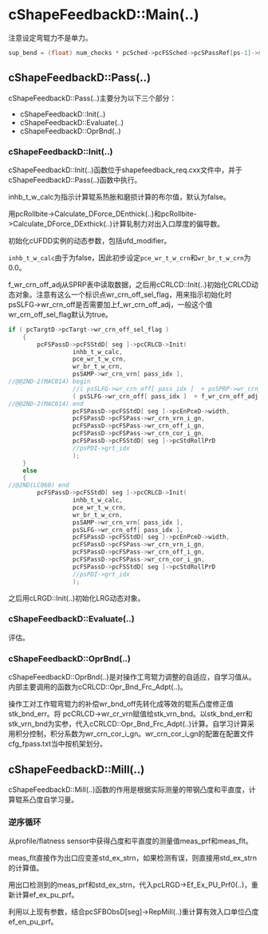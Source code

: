 # cShapeFeedbackD::Main(..)



注意设定弯辊力不是单力。

```c
sup_bend = (float) num_chocks * pcSched->pcFSSched->pcSPassRef[ps-1]->state.force_bnd_org;
```



## cShapeFeedbackD::Pass(..)

cShapeFeedbackD::Pass(..)主要分为以下三个部分：

- cShapeFeedbackD::Init(..)
- cShapeFeedbackD::Evaluate(..)
- cShapeFeedbackD::OprBnd(..)

### cShapeFeedbackD::Init(..)

cShapeFeedbackD::Init(..)函数位于shapefeedback_req.cxx文件中，并于cShapeFeedbackD::Pass(..)函数中执行。

inhb_t_w_calc为指示计算辊系热胀和磨损计算的布尔值，默认为false。

用pcRollbite->Calculate_DForce_DEnthick(..)和pcRollbite->Calculate_DForce_DExthick(..)计算轧制力对出入口厚度的偏导数。

初始化cUFDD实例的动态参数，包括ufd_modifier。

`inhb_t_w_calc`由于为false，因此初步设定`pce_wr_t_w_crn`和`wr_br_t_w_crn`为0.0。

f_wr_crn_off_adj从SPRP表中读取数据，之后用cCRLCD::Init(..)初始化CRLCD动态对象。注意有这么一个标识点wr_crn_off_sel_flag，用来指示初始化时psSLFG->wr_crn_off是否需要加上f_wr_crn_off_adj，一般这个值wr_crn_off_sel_flag默认为true。

```c
if ( pcTargtD->pcTargt->wr_crn_off_sel_flag )
	{
		pcFSPassD->pcFSStdD[ seg ]->pcCRLCD->Init( 
				  inhb_t_w_calc,
				  pce_wr_t_w_crn,
				  wr_br_t_w_crn,
				  psSAMP->wr_crn_vrn[ pass_idx ],
//@@2ND-2(MAC014) begin
				  //( psSLFG->wr_crn_off[ pass_idx ]  + psSPRP->wr_crn_off_adj[ pass_idx ]),
				  ( psSLFG->wr_crn_off[ pass_idx ]  + f_wr_crn_off_adj ),
//@@2ND-2(MAC014) end
				  pcFSPassD->pcFSStdD[ seg ]->pcEnPceD->width,
				  pcFSPassD->pcFSPass->wr_crn_vrn_i_gn,
				  pcFSPassD->pcFSPass->wr_crn_off_i_gn,
				  pcFSPassD->pcFSPass->wr_crn_cor_i_gn,
				  pcFSPassD->pcFSStdD[ seg ]->pcStdRollPrD
				  //psPDI->grt_idx 
				  );
	}
	else
	{
//@2ND(LC060) end
		pcFSPassD->pcFSStdD[ seg ]->pcCRLCD->Init( 
				  inhb_t_w_calc,
				  pce_wr_t_w_crn,
				  wr_br_t_w_crn,
				  psSAMP->wr_crn_vrn[ pass_idx ],
				  psSLFG->wr_crn_off[ pass_idx ],
				  pcFSPassD->pcFSStdD[ seg ]->pcEnPceD->width,
				  pcFSPassD->pcFSPass->wr_crn_vrn_i_gn,
				  pcFSPassD->pcFSPass->wr_crn_off_i_gn,
				  pcFSPassD->pcFSPass->wr_crn_cor_i_gn,
				  pcFSPassD->pcFSStdD[ seg ]->pcStdRollPrD
				  //psPDI->grt_idx 
				  );
```

之后用cLRGD::Init(..)初始化LRG动态对象。

### cShapeFeedbackD::Evaluate(..)

评估。

### cShapeFeedbackD::OprBnd(..)

cShapeFeedbackD::OprBnd(..)是对操作工弯辊力调整的自适应，自学习值从。内部主要调用的函数为cCRLCD::Opr_Bnd_Frc_Adpt(..)。

操作工对工作辊弯辊力的补偿wr_bnd_off先转化成等效的辊系凸度修正值stk_bnd_err。将 pcCRLCD->wr_cr_vrn赋值给stk_vrn_bnd。以stk_bnd_err和stk_vrn_bnd为实参，代入cCRLCD::Opr_Bnd_Frc_Adpt(..)计算。自学习计算采用积分控制，积分系数为wr_crn_cor_i_gn。wr_crn_cor_i_gn的配置在配置文件cfg_fpass.txt当中按机架划分。

## cShapeFeedbackD::Mill(..)

cShapeFeedbackD::Mill(..)函数的作用是根据实际测量的带钢凸度和平直度，计算辊系凸度自学习量。

### 逆序循环

从profile/flatness sensor中获得凸度和平直度的测量值meas_prf和meas_flt。

meas_flt直接作为出口应变差std_ex_strn，如果检测有误，则直接用std_ex_strn的计算值。

用出口检测到的meas_prf和std_ex_strn，代入pcLRGD->Ef_Ex_PU_Prf0(..)，重新计算ef_ex_pu_prf。

利用以上现有参数，结合pcSFBObsD[seg]->RepMill(..)重计算有效入口单位凸度ef_en_pu_prf。